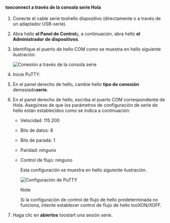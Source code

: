 <!--author=SharS last changed: 9/17/15-->

#### <a name="tooconnect-through-hello-serial-console"></a>tooconnect a través de la consola serie Hola
1. Conecte el cable serie toohello dispositivo (directamente o a través de un adaptador USB-serie).
2. Abra hello **el Panel de Control**y, a continuación, abra hello **el Administrador de dispositivos**.
3. Identifique el puerto de hello COM como se muestra en hello siguiente ilustración.
   
     ![Conexión a través de la consola serie](./media/storsimple-use-putty/HCS_ConnectingDeviceS-include.png)
4. Inicie PuTTY. 
5. En el panel derecho de hello, cambie hello **tipo de conexión** demasiado**serie**.
6. En el panel derecho de hello, escriba el puerto COM correspondiente de Hola. Asegúrese de que los parámetros de configuración de serie de hello están establecidos como se indica a continuación:
   
   * Velocidad: 115.200
   * Bits de datos: 8
   * Bits de parada: 1
   * Paridad: ninguno
   * Control de flujo: ninguno
     
     Esta configuración se muestra en hello siguiente ilustración.
     
     ![Configuración de PuTTY](./media/storsimple-use-putty/HCS_PuttyConfig-include.png) 
     
     > [!NOTE]
     > Si la configuración de control de flujo de hello predeterminada no funciona, intente establecer control de flujo de hello tooXON/XOFF.
     > 
     > 
7. Haga clic en **abiertos** toostart una sesión serie.

